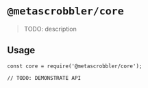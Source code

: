 # `@metascrobbler/core`

> TODO: description

## Usage

```
const core = require('@metascrobbler/core');

// TODO: DEMONSTRATE API
```
